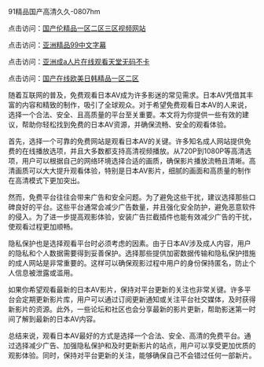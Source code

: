91精品国产高清久久-0807hm

点击访问：<a href="https://gda-c7m.pages.dev/">国产伦精品一区二区三区视频网站</a>

点击访问：<a href="https://bsdf-5f5.pages.dev/">亚洲精品99中文字幕</a>

点击访问：<a href="https://bered.pages.dev/">亚洲成a人片在线观看天堂无码不卡</a>

点击访问：<a href="https://heiliaozj3tjd.pages.dev">国产在线欧美日韩精品一区二区</a>


随着互联网的普及，免费观看日本AV成为许多影迷的常见需求。日本AV凭借其丰富的内容和精致的制作，吸引了全球观众。对于希望免费观看日本AV的人来说，选择一个合法、安全、且高质量的平台至关重要。本文将为你提供一些有效的建议，帮助你轻松找到免费的日本AV资源，并确保流畅、安全的观看体验。

首先，选择一个可靠的免费网站是观看日本AV的关键。许多知名成人网站提供免费的在线播放选项，并且大多数都支持高清视频播放。从720P到1080P等高清选项，用户可以根据自己的网络环境选择合适的画质，确保影片播放流畅且清晰。高清画质可以大大提升观看体验，特别是日本AV影片，细腻的画面和高质量的制作在高清模式下更加突出。

然而，免费平台往往会带来广告和安全问题。为了避免这些干扰，建议选择那些口碑良好的平台。这些平台通常会减少广告数量，并且强化安全防护，避免恶意软件的侵入。为了进一步提高观影体验，安装广告拦截插件也能有效减少广告的干扰，使观看过程更加顺畅。

隐私保护也是选择观看平台时必须考虑的因素。由于日本AV涉及成人内容，用户的隐私和个人数据需要得到妥善保护。选择那些提供加密数据传输和隐私保护措施的成人网站是非常重要的。这样可以确保观影过程中用户的身份保持匿名，防止个人信息被泄露或滥用。

如果你希望观看最新的日本AV影片，保持对平台更新的关注也非常关键。许多平台会定期更新影片库，用户可以通过订阅更新通知或关注平台社交媒体，及时获得新影片的资源。此外，一些论坛和社区也会分享最新的影片更新，帮助影迷第一时间了解到最新的日本AV内容。

总结来说，观看日本AV最好的方式是选择一个合法、安全、高清的免费平台。通过选择减少广告、加强隐私保护和及时更新影片的站点，用户可以享受更加优质的观影体验。同时，保持对平台更新的关注，能够确保自己不会错过任何一部新片。



<span style="display:none;">[Canonical link]( ）</span>
